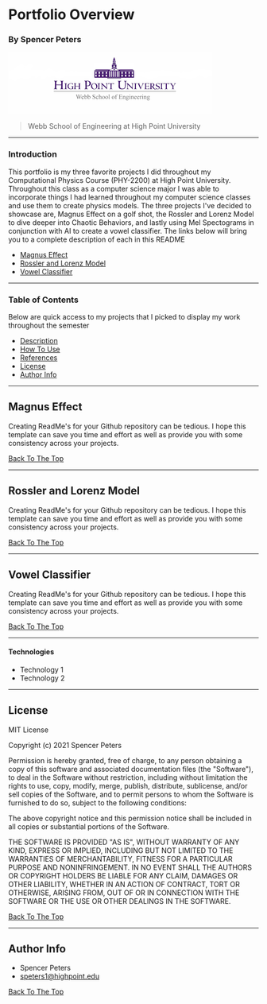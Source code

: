 # Portfolio Overview
### By Spencer Peters

![Project Image](https://github.com/SpencerTP31/PHY_2200_Portfolio/blob/main/WebbSchoolLogo.png)

> Webb School of Engineering at High Point University

---

### Introduction
This portfolio is my three favorite projects I did throughout my Computational Physics Course (PHY-2200) at High Point University. Throughout this class as a computer science major I was able to incorporate things I had learned throughout my computer science classes and use them to create physics models. The three projects I've decided to showcase are, Magnus Effect on a golf shot, the Rossler and Lorenz Model to dive deeper into Chaotic Behaviors, and lastly using Mel Spectograms in conjunction with AI to create a vowel classifier. The links below will bring you to a complete description of each in this README

- [Magnus Effect](#magnus-effect)
- [Rossler and Lorenz Model](#rossler-and-lorenz-model)
- [Vowel Classifier](#vowel-classifier)


---

### Table of Contents
Below are quick access to my projects that I picked to display my work throughout the semester

- [Description](#description)
- [How To Use](#how-to-use)
- [References](#references)
- [License](#license)
- [Author Info](#author-info)

---

## Magnus Effect

Creating ReadMe's for your Github repository can be tedious.  I hope this template can save you time and effort as well as provide you with some consistency across your projects.

[Back To The Top](#portfolio-overview)

--- 

## Rossler and Lorenz Model

Creating ReadMe's for your Github repository can be tedious.  I hope this template can save you time and effort as well as provide you with some consistency across your projects.

[Back To The Top](#portfolio-overview)

---

## Vowel Classifier

Creating ReadMe's for your Github repository can be tedious.  I hope this template can save you time and effort as well as provide you with some consistency across your projects.

[Back To The Top](#portfolio-overview)

---
#### Technologies

- Technology 1
- Technology 2


---



## License

MIT License

Copyright (c) 2021 Spencer Peters

Permission is hereby granted, free of charge, to any person obtaining a copy
of this software and associated documentation files (the "Software"), to deal
in the Software without restriction, including without limitation the rights
to use, copy, modify, merge, publish, distribute, sublicense, and/or sell
copies of the Software, and to permit persons to whom the Software is
furnished to do so, subject to the following conditions:

The above copyright notice and this permission notice shall be included in all
copies or substantial portions of the Software.

THE SOFTWARE IS PROVIDED "AS IS", WITHOUT WARRANTY OF ANY KIND, EXPRESS OR
IMPLIED, INCLUDING BUT NOT LIMITED TO THE WARRANTIES OF MERCHANTABILITY,
FITNESS FOR A PARTICULAR PURPOSE AND NONINFRINGEMENT. IN NO EVENT SHALL THE
AUTHORS OR COPYRIGHT HOLDERS BE LIABLE FOR ANY CLAIM, DAMAGES OR OTHER
LIABILITY, WHETHER IN AN ACTION OF CONTRACT, TORT OR OTHERWISE, ARISING FROM,
OUT OF OR IN CONNECTION WITH THE SOFTWARE OR THE USE OR OTHER DEALINGS IN THE
SOFTWARE.

[Back To The Top](#portfolio-overview)

---

## Author Info

- Spencer Peters
- speters1@highpoint.edu

[Back To The Top](#portfolio-overview)
